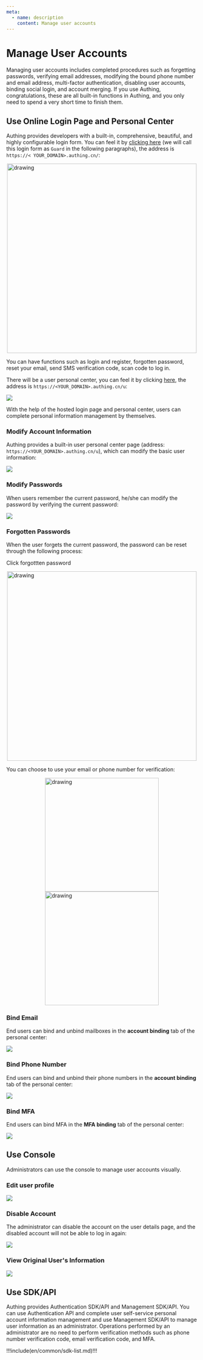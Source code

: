 ```yaml
---
meta:
  - name: description
    content: Manage user accounts
---
```


# Manage User Accounts

Managing user accounts includes completed procedures such as forgetting passwords, verifying email addresses, modifying the bound phone number and email address, multi-factor authentication, disabling user accounts, binding social login, and account merging. If you use Authing, congratulations, these are all built-in functions in Authing, and you only need to spend a very short time to finish them.

## Use Online Login Page and Personal Center

Authing provides developers with a built-in, comprehensive, beautiful, and highly configurable login form. You can feel it by [clicking here](https://sample-sso.authing.cn/) (we will call this login form as `Guard` in the following paragraphs), the address is `https://< YOUR_DOMAIN>.authing.cn/`:

<img src="https://cdn.authing.cn/blog/20201019174920.png" alt="drawing" height="500" style="display:block;margin: 0 auto;"/>

You can have functions such as login and register, forgotten password, reset your email, send SMS verification code, scan code to log in.

There will be a user personal center, you can feel it by clicking [here](https://sample-sso.authing.cn/u), the address is `https://<YOUR_DOMAIN>.authing.cn/u`:

![](https://cdn.authing.cn/blog/20201019175127.png)

With the help of the hosted login page and personal center, users can complete personal information management by themselves.

### Modify Account Information

Authing provides a built-in user personal center page (address: `https://<YOUR_DOMAIN>.authing.cn/u`), which can modify the basic user information:

![](https://cdn.authing.cn/blog/20201019175127.png)

### Modify Passwords

When users remember the current password, he/she can modify the password by verifying the current password:

![](https://cdn.authing.cn/blog/20201019181257.png)

### Forgotten Passwords

When the user forgets the current password, the password can be reset through the following process:

Click forgottten password

<img src="https://cdn.authing.cn/blog/20201019181634.png" alt="drawing" height="500" style="display:block;margin: 0 auto;"/>

You can choose to use your email or phone number for verification:

<img src="https://cdn.authing.cn/blog/20201019193540.png" alt="drawing" height="300" style="display:block;margin: 0 auto;"/>

<img src="https://cdn.authing.cn/blog/20201019193845.png" alt="drawing" height="300" style="display:block;margin: 0 auto;"/>

### Bind Email

End users can bind and unbind mailboxes in the **account binding** tab of the personal center:

![](https://cdn.authing.cn/blog/20201019200112.png)

### Bind Phone Number

End users can bind and unbind their phone numbers in the **account binding** tab of the personal center:

![](https://cdn.authing.cn/blog/20201019200112.png)

### Bind MFA

End users can bind MFA in the **MFA binding** tab of the personal center:

![](https://cdn.authing.cn/blog/20201019200549.png)

## Use Console

Administrators can use the console to manage user accounts visually.

### Edit user profile

![](./images/Xnip2021-02-26_11-53-07.png)

### Disable Account

The administrator can disable the account on the user details page, and the disabled account will not be able to log in again:

![](https://cdn.authing.cn/blog/20201019200707.png)

### View Original User's Information

![](./images/Xnip2021-02-26_11-53-56.png)

## Use SDK/API

Authing provides Authentication SDK/API and Management SDK/API. You can use Authentication API and complete user self-service personal account information management and use Management SDK/API to manage user information as an administrator. Operations performed by an administrator are no need to perform verification methods such as phone number verification code, email verification code, and MFA.

!!!include(en/common/sdk-list.md)!!!
